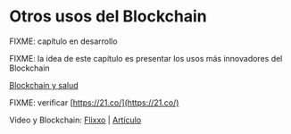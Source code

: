 # Otros usos del Blockchain

FIXME: capítulo en desarrollo

FIXME: la idea de este capítulo es presentar los usos más innovadores del Blockchain

[Blockchain y salud](https://futurism.com/blockchain-ready-completely-transform-healthcare-industry/)

FIXME: verificar [https://21.co/](https://21.co/)

Video y Blockchain: [Flixxo](http://www.flixxo.com/) \| [Artículo](https://torrentfreak.com/popcorn-time-creator-readies-bittorrent-blockchain-powered-youtube-competitor-171012/)

